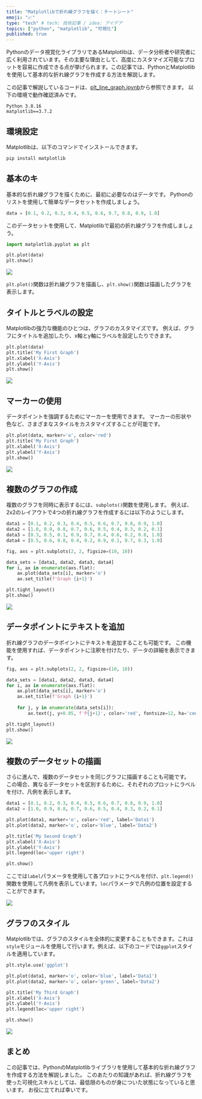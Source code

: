 ```yaml
---
title: "Matplotlibで折れ線グラフを描く：チートシート"
emoji: "📈"
type: "tech" # tech: 技術記事 / idea: アイデア
topics: ["python", "matplotlib", "可視化"]
published: true
---
```


Pythonのデータ視覚化ライブラリであるMatplotlibは、データ分析者や研究者に広く利用されています。その主要な理由として、高度にカスタマイズ可能なプロットを容易に作成できる点が挙げられます。この記事では、PythonとMatplotlibを使用して基本的な折れ線グラフを作成する方法を解説します。

この記事で解説しているコードは、[plt_line_graph.ipynb](https://github.com/yagiyuki/zenn/blob/main/python/plt_line_graph.ipynb)から参照できます。
以下の環境で動作確認済みです。
```
Python 3.8.16
matplotlib==3.7.2
```

## 環境設定

Matplotlibは、以下のコマンドでインストールできます。

```bash
pip install matplotlib
```

## 基本のキ

基本的な折れ線グラフを描くために、最初に必要なのはデータです。
Pythonのリストを使用して簡単なデータセットを作成しましょう。

```python
data = [0.1, 0.2, 0.3, 0.4, 0.5, 0.6, 0.7, 0.8, 0.9, 1.0]
```

このデータセットを使用して、Matplotlibで最初の折れ線グラフを作成しましょう。

```python
import matplotlib.pyplot as plt

plt.plot(data)
plt.show()
```

![](https://storage.googleapis.com/zenn-user-upload/302fafbb5173-20230716.png)

`plt.plot()`関数は折れ線グラフを描画し、`plt.show()`関数は描画したグラフを表示します。

## タイトルとラベルの設定

Matplotlibの強力な機能のひとつは、グラフのカスタマイズです。
例えば、グラフにタイトルを追加したり、x軸とy軸にラベルを設定したりできます。

```python
plt.plot(data)
plt.title('My First Graph')
plt.xlabel('X-Axis')
plt.ylabel('Y-Axis')
plt.show()
```

![](https://storage.googleapis.com/zenn-user-upload/4659a7f03b8e-20230716.png)

## マーカーの使用

データポイントを強調するためにマーカーを使用できます。
マーカーの形状や色など、さまざまなスタイルをカスタマイズすることが可能です。

```python
plt.plot(data, marker='o', color='red')
plt.title('My First Graph')
plt.xlabel('X-Axis')
plt.ylabel('Y-Axis')
plt.show()
```

![](https://storage.googleapis.com/zenn-user-upload/a7acc7a5019f-20230716.png)

## 複数のグラフの作成

複数のグラフを同時に表示するには、`subplots()`関数を使用します。
例えば、2x2のレイアウトで4つの折れ線グラフを作成するには以下のようにします。

```python
data1 = [0.1, 0.2, 0.3, 0.4, 0.5, 0.6, 0.7, 0.8, 0.9, 1.0]
data2 = [1.0, 0.9, 0.8, 0.7, 0.6, 0.5, 0.4, 0.3, 0.2, 0.1]
data3 = [0.3, 0.5, 0.1, 0.9, 0.7, 0.4, 0.6, 0.2, 0.8, 1.0]
data4 = [0.5, 0.6, 0.8, 0.4, 0.2, 0.9, 0.1, 0.7, 0.3, 1.0]

fig, axs = plt.subplots(2, 2, figsize=(10, 10))

data_sets = [data1, data2, data3, data4]
for i, ax in enumerate(axs.flat):
    ax.plot(data_sets[i], marker='o')
    ax.set_title(f'Graph {i+1}')

plt.tight_layout()
plt.show()
```
![](https://storage.googleapis.com/zenn-user-upload/7641211d1d69-20230716.png)

## データポイントにテキストを追加

折れ線グラフのデータポイントにテキストを追加することも可能です。
この機能を使用すれば、データポイントに注釈を付けたり、データの詳細を表示できます。

```python
fig, axs = plt.subplots(2, 2, figsize=(10, 10))

data_sets = [data1, data2, data3, data4]
for i, ax in enumerate(axs.flat):
    ax.plot(data_sets[i], marker='o')
    ax.set_title(f'Graph {i+1}')
    
    for j, y in enumerate(data_sets[i]):
        ax.text(j, y+0.05, f'P{j+1}', color='red', fontsize=12, ha='center', va='bottom')

plt.tight_layout()
plt.show()
```

![](https://storage.googleapis.com/zenn-user-upload/d0a3c6f9651d-20230716.png)

## 複数のデータセットの描画

さらに進んで、複数のデータセットを同じグラフに描画することも可能です。
この場合、異なるデータセットを区別するために、それぞれのプロットにラベルを付け、凡例を表示します。

```python
data1 = [0.1, 0.2, 0.3, 0.4, 0.5, 0.6, 0.7, 0.8, 0.9, 1.0]
data2 = [1.0, 0.9, 0.8, 0.7, 0.6, 0.5, 0.4, 0.3, 0.2, 0.1]

plt.plot(data1, marker='o', color='red', label='Data1')
plt.plot(data2, marker='o', color='blue', label='Data2')

plt.title('My Second Graph')
plt.xlabel('X-Axis')
plt.ylabel('Y-Axis')
plt.legend(loc='upper right')

plt.show()
```

ここでは`label`パラメータを使用して各プロットにラベルを付け、`plt.legend()`関数を使用して凡例を表示しています。`loc`パラメータで凡例の位置を設定することができます。

![](https://storage.googleapis.com/zenn-user-upload/5c240025667d-20230716.png)

## グラフのスタイル

Matplotlibでは、グラフのスタイルを全体的に変更することもできます。これは`style`モジュールを使用して行います。例えば、以下のコードでは`ggplot`スタイルを適用しています。

```python
plt.style.use('ggplot')

plt.plot(data1, marker='o', color='blue', label='Data1')
plt.plot(data2, marker='o', color='green', label='Data2')

plt.title('My Third Graph')
plt.xlabel('X-Axis')
plt.ylabel('Y-Axis')
plt.legend(loc='upper right')

plt.show()
```

![](https://storage.googleapis.com/zenn-user-upload/997181f3dafe-20230716.png)

## まとめ

この記事では、PythonのMatplotlibライブラリを使用して基本的な折れ線グラフを作成する方法を解説しました。
このあたりの知識があれば、折れ線グラフを使った可視化スキルとしては、最低限のものが身についた状態になっていると思います。
お役に立てれば幸いです。



